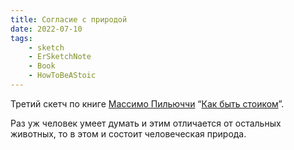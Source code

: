 ```yaml
---
title: Согласие с природой
date: 2022-07-10
tags:
    - sketch
    - ErSketchNote
    - Book
    - HowToBeAStoic
---
```


Третий скетч по книге [Массимо Пильюччи](https://ru.m.wikipedia.org/wiki/%D0%9F%D0%B8%D0%BB%D1%8C%D1%8E%D1%87%D1%87%D0%B8,_%D0%9C%D0%B0%D1%81%D1%81%D0%B8%D0%BC%D0%BE) “[Как быть стоиком](https://www.litres.ru/massimo-piluchchi/kak-byt-stoikom-antichnaya-filosofiya-i-sovremennaya-zhi/)”.

Раз уж человек умеет думать и этим отличается от остальных животных, то в этом и состоит человеческая природа.
